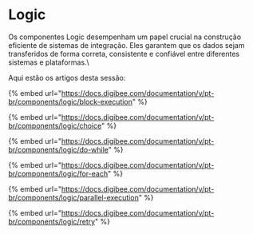 # Logic

Os componentes Logic desempenham um papel crucial na construção eficiente de sistemas de integração. Eles garantem que os dados sejam transferidos de forma correta, consistente e confiável entre diferentes sistemas e plataformas.\


Aqui estão os artigos desta sessão:

{% embed url="https://docs.digibee.com/documentation/v/pt-br/components/logic/block-execution" %}

{% embed url="https://docs.digibee.com/documentation/v/pt-br/components/logic/choice" %}

{% embed url="https://docs.digibee.com/documentation/v/pt-br/components/logic/do-while" %}

{% embed url="https://docs.digibee.com/documentation/v/pt-br/components/logic/for-each" %}

{% embed url="https://docs.digibee.com/documentation/v/pt-br/components/logic/parallel-execution" %}

{% embed url="https://docs.digibee.com/documentation/v/pt-br/components/logic/retry" %}
